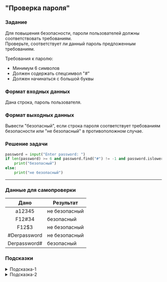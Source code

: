 ## "Проверка пароля"

### Задание

Для повышения безопасности, пароли пользователей должны соответствовать требованиям. \
Проверьте, соответствует ли данный пароль предложенным требованиям.

Требования к паролю:
* Минимум 6 символов
* Должен содержать спецсимвол "#"
* Должен начинаться с большой буквы

### Формат входных данных

Дана строка, пароль пользователя.

### Формат выходных данных

Вывести "безопасный", если строка пароля соответствует требованиям безопасности или "не безопасный" в противоположном случае.

### Решение задачи

```python
password = input("Enter password: ")
if len(password) >= 6 and password.find("#") != -1 and password.islower() != True:
    print("безопасный")
else:
    print("не безопасный")
```

---

### Данные для самопроверки

| Дано | Результат |
| :---: | --- |
|    a12345   | не безопасный |
|    F12#34    | безопасный  |
|    F12$3    | не безопасный |
|    #Derpassword    | не безопасный |
|    Derpassword#    | безопасный |

### Подсказки

<details>
<summary>Подсказка-1</summary>
Для проверки "начинается ли строка с большой буквы", есть готовый метод.
</details>

<details>
<summary>Подсказка-2</summary>
Для проверки "есть ли в строке символ", воспользуйтесь оператором вхождения in

```python
"h" in "hello"  # True
```

```python
"b" in "hello"  # False
```
</details>
